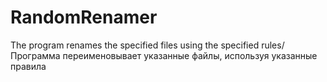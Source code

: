 # RandomRenamer
The program renames the specified files using the specified rules/Программа переименовывает указанные файлы, используя указанные правила
